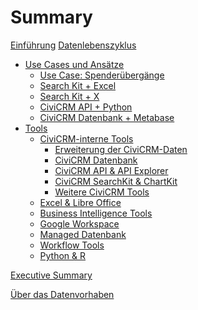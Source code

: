 # Summary


[Einführung](./0-einfuehrung.md)
[Datenlebenszyklus](./datenlebenszyklus.md)
- [Use Cases und Ansätze](./use_cases/0-index.md)
    - [Use Case: Spenderübergänge]()
    - [Search Kit + Excel](./use_cases/searchkit-excel.md)
    - [Search Kit + X]()
    - [CiviCRM API + Python]()
    - [CiviCRM Datenbank + Metabase]()
- [Tools](./tools/0-index.md)
    - [CiviCRM-interne Tools](./tools/civicrm_intern/0-index.md)
        - [Erweiterung der CiviCRM-Daten](./tools/civicrm_intern/1-erweiterung-daten.md)
        - [CiviCRM Datenbank](./tools/civicrm_intern/2-civicrm-datenbank.md)
        - [CiviCRM API & API Explorer](./tools/3-civicrm_intern/3-civicrm-api.md)
        - [CiviCRM SearchKit & ChartKit](./tools/civicrm_intern/4-civicrm-searchkit-chartkit.md)
        - [Weitere CiviCRM Tools](./tools/civicrm_intern/5-civicrm-weitere-tools.md)
    - [Excel & Libre Office](./tools/excel.md)
    - [Business Intelligence Tools](./tools/bi-tools.md)
    - [Google Workspace](./tools/google-workspace.md)
    - [Managed Datenbank](./tools/managed-datenbank.md)
    - [Workflow Tools](./tools/workflow-tools.md)
    - [Python & R](./tools/python-und-r.md)

[Executive Summary](./executive-summary.md)

[Über das Datenvorhaben](./ueber.md)